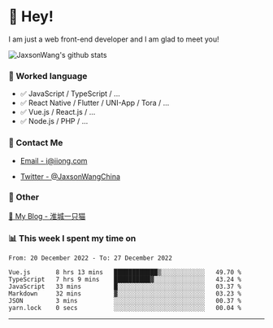 # 👋 Hey!

I am just a web front-end developer and I am glad to meet you!

![JaxsonWang's github stats](https://github-readme-stats.vercel.app/api?username=JaxsonWang&&show_icons=true&&title_color=1abc9c&&icon_color=1abc9c)


### 📝 Worked language

- ✅ JavaScript / TypeScript / ...
- ✅ React Native / Flutter / UNI-App / Tora / ...
- ✅ Vue.js / React.js / ...
- ✅ Node.js / PHP / ...

### 📮 Contact Me

- [Email - i@iiong.com](mailto:i@iiong.com)

- [Twitter - @JaxsonWangChina](https://twitter.com/JaxsonWangChina)

### 🤪 Other

[📌 My Blog - 淮城一只猫](https://iiong.com)

### 📊 This week I spent my time on

<!--START_SECTION:waka-->

```text
From: 20 December 2022 - To: 27 December 2022

Vue.js       8 hrs 13 mins   ████████████▒░░░░░░░░░░░░   49.70 %
TypeScript   7 hrs 9 mins    ██████████▓░░░░░░░░░░░░░░   43.24 %
JavaScript   33 mins         █░░░░░░░░░░░░░░░░░░░░░░░░   03.37 %
Markdown     32 mins         ▓░░░░░░░░░░░░░░░░░░░░░░░░   03.23 %
JSON         3 mins          ░░░░░░░░░░░░░░░░░░░░░░░░░   00.37 %
yarn.lock    0 secs          ░░░░░░░░░░░░░░░░░░░░░░░░░   00.04 %
```

<!--END_SECTION:waka-->

---
